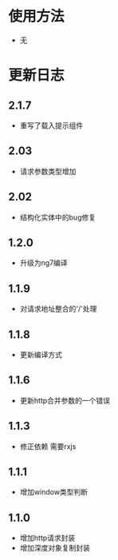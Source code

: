 # 使用方法 
- 无

# 更新日志
## 2.1.7
- 重写了载入提示组件
## 2.03
- 请求参数类型增加
## 2.02
- 结构化实体中的bug修复

## 1.2.0
- 升级为ng7编译
## 1.1.9
- 对请求地址整合的'/'处理
## 1.1.8
- 更新编译方式 
## 1.1.6
- 更新http合并参数的一个错误
## 1.1.3
- 修正依赖 需要rxjs
## 1.1.1
- 增加window类型判断
## 1.1.0
- 增加http请求封装
- 增加深度对象复制封装